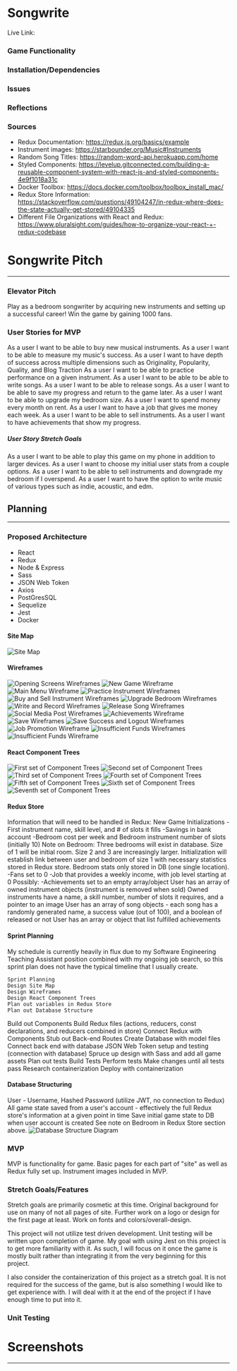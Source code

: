 # Songwrite
Live Link: 




### Game Functionality


### Installation/Dependencies
<!-- (how to use app, run locally) -->

### Issues


### Reflections
<!-- (planning stage, various parts of writing code, testing, issues, technologies) -->

### Sources
- Redux Documentation: https://redux.js.org/basics/example
- Instrument images: https://starbounder.org/Music#Instruments
- Random Song Titles: https://random-word-api.herokuapp.com/home
- Styled Components: https://levelup.gitconnected.com/building-a-reusable-component-system-with-react-js-and-styled-components-4e9f1018a31c
- Docker Toolbox: https://docs.docker.com/toolbox/toolbox_install_mac/
- Redux Store Information: https://stackoverflow.com/questions/49104247/in-redux-where-does-the-state-actually-get-stored/49104335
- Different File Organizations with React and Redux: https://www.pluralsight.com/guides/how-to-organize-your-react-+-redux-codebase



# Songwrite Pitch
----
### Elevator Pitch
Play as a bedroom songwriter by acquiring new instruments and setting up a successful career!  Win the game by gaining 1000 fans.

### User Stories for MVP
As a user I want to be able to buy new musical instruments.
As a user I want to be able to measure my music's success.
As a user I want to have depth of success across multiple dimensions such as Originality, Popularity, Quality, and Blog Traction
As a user I want to be able to practice performance on a given instrument.
As a user I want to be able to be able to write songs.
As a user I want to be able to release songs.
As a user I want to be able to save my progress and return to the game later.
As a user I want to be able to upgrade my bedroom size.
As a user I want to spend money every month on rent.
As a user I want to have a job that gives me money each week.
As a user I want to be able to sell instruments.
As a user I want to have achievements that show my progress.

##### User Story Stretch Goals
As a user I want to be able to play this game on my phone in addition to larger devices.
As a user I want to choose my initial user stats from a couple options.
As a user I want to be able to sell instruments and downgrade my bedroom if I overspend.
As a user I want to have the option to write music of various types such as indie, acoustic, and edm.

## Planning
----

### Proposed Architecture
- React
- Redux
- Node & Express
- Sass
- JSON Web Token
- Axios
- PostGresSQL
- Sequelize
- Jest
- Docker

#### Site Map
![Site Map](/readmeAssets/songwriteSITEMAP.jpg)

#### Wireframes
![Opening Screens Wireframes](/readmeAssets/Wireframes/openingscreens.png)
![New Game Wireframe](/readmeAssets/Wireframes/newgame.png)
![Main Menu Wireframe](/readmeAssets/Wireframes/mainmenuscreen.png)
![Practice Instrument Wireframes](/readmeAssets/Wireframes/practicescreen.png)
![Buy and Sell Instrument Wireframes](/readmeAssets/Wireframes/buysellscreen.png)
![Upgrade Bedroom Wireframes](/readmeAssets/Wireframes/upgraderoomscreen.png)
![Write and Record Wireframes](/readmeAssets/Wireframes/writerecordscreen.png)
![Release Song Wireframes](/readmeAssets/Wireframes/releasescreen.png)
![Social Media Post Wireframes](/readmeAssets/Wireframes/socialmediascreen.png)
![Achievements Wireframe](/readmeAssets/Wireframes/achievementsscreen.png)
![Save Wireframes](/readmeAssets/Wireframes/savescreens.png)
![Save Success and Logout Wireframes](/readmeAssets/Wireframes/savesuccesslogoutscreen.png)
![Job Promotion Wireframe](/readmeAssets/Wireframes/jobpromotionscreen.png)
![Insufficient Funds Wireframes](/readmeAssets/Wireframes/insufficientfunds.png)
![Insufficient Funds Wireframe](/readmeAssets/Wireframes/insufficientfundscont.png)

#### React Component Trees
![First set of Component Trees](/readmeAssets/ComponentTrees/songwriteComponentTree-Page-1.jpg)
![Second set of Component Trees](/readmeAssets/ComponentTrees/songwriteComponentTree-Page-2.jpg)
![Third set of Component Trees](/readmeAssets/ComponentTrees/songwriteComponentTree-Page-3.jpg)
![Fourth set of Component Trees](/readmeAssets/ComponentTrees/songwriteComponentTree-Page-4.jpg)
![Fifth set of Component Trees](/readmeAssets/ComponentTrees/songwriteComponentTree-Page-5.jpg)
![Sixth set of Component Trees](/readmeAssets/ComponentTrees/songwriteComponentTree-Page-6.jpg)
![Seventh set of Component Trees](/readmeAssets/ComponentTrees/songwriteComponentTree-Page-7.jpg)

#### Redux Store
Information that will need to be handled in Redux:
New Game Initializations
    -First instrument name, skill level, and # of slots it fills
    -Savings in bank account
    -Bedroom cost per week and Bedroom instrument number of slots (initially 10)
        Note on Bedroom: Three bedrooms will exist in database. Size of 1 will be initial room. Size 2 and 3 are increasingly larger. Initialization will establish link between user and bedroom of size 1 with necessary statistics stored in Redux store.  Bedroom stats only stored in DB (one single location).
    -Fans set to 0
    -Job that provides a weekly income, with job level starting at 0
    Possibly: -Achievements set to an empty array/object
User has an array of owned instrument objects (instrument is removed when sold)
Owned instruments have a name, a skill number, number of slots it requires, and a pointer to an image
User has an array of song objects - each song has a randomly generated name, a success value (out of 100), and a boolean of released or not
User has an array or object that list fulfilled achievements

#### Sprint Planning
My schedule is currently heavily in flux due to my Software Engineering Teaching Assistant position combined with my ongoing job search, so this sprint plan does not have the typical timeline that I usually create.

    Sprint Planning
    Design Site Map
    Design Wireframes
    Design React Component Trees
    Plan out variables in Redux Store
    Plan out Database Structure
Build out Components
Build Redux files (actions, reducers, const declarations, and reducers combined in store)
Connect Redux with Components
Stub out Back-end Routes
Create Database with model files
Connect back end with database
JSON Web Token setup and testing (connection with database)
Spruce up design with Sass and add all game assets
Plan out tests
Build Tests
Perform tests
Make changes until all tests pass
Research containerization
Deploy with containerization

#### Database Structuring
User - Username, Hashed Password (utilize JWT, no connection to Redux)
All game state saved from a user's account - effectively the full Redux store's information at a given point in time
Save initial game state to DB when user account is created
See note on Bedroom in Redux Store section above.
![Database Structure Diagram](/readmeAssets/songwriteDB.jpg)

### MVP
MVP is functionality for game.  Basic pages for each part of "site" as well as Redux fully set up.  Instrument images included in MVP.

### Stretch Goals/Features
Stretch goals are primarily cosmetic at this time.  Original background for use on many of not all pages of site.  Further work on a logo or design for the first page at least.  Work on fonts and colors/overall-design.

This project will not utilize test driven development.  Unit testing will be written upon completion of game.  My goal with using Jest on this project is to get more familiarity with it.  As such, I will focus on it once the game is mostly built rather than integrating it from the very beginning for this project.

I also consider the containerization of this project as a stretch goal.  It is not required for the success of the game, but is also something I would like to get experience with.  I will deal with it at the end of the project if I have enough time to put into it.

### Unit Testing


# Screenshots
---

<!-- ![Landing Page Screenshot](/img/screenshots/Landing.png) -->